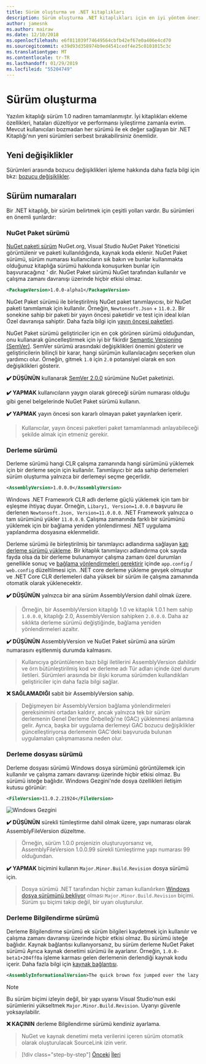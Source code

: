 ```yaml
---
title: Sürüm oluşturma ve .NET kitaplıkları
description: Sürüm oluşturma .NET kitaplıkları için en iyi yöntem önerileri.
author: jamesnk
ms.author: mairaw
ms.date: 12/10/2018
ms.openlocfilehash: e6f811039f74649564cbfb42ef67e0a406e4cd70
ms.sourcegitcommit: e39d93d358974b9ed4541cedf4e25c0101015c3c
ms.translationtype: MT
ms.contentlocale: tr-TR
ms.lasthandoff: 01/29/2019
ms.locfileid: "55204749"
---
```

# <a name="versioning"></a>Sürüm oluşturma

Yazılım kitaplığı sürüm 1.0 nadiren tamamlanmıştır. İyi kitaplıkları ekleme özellikleri, hataları düzeltiyor ve performansı iyileştirme zamanla evrim. Mevcut kullanıcıları bozmadan her sürümü ile ek değer sağlayan bir .NET Kitaplığı'nın yeni sürümleri serbest bırakabilirsiniz önemlidir.

## <a name="breaking-changes"></a>Yeni değişiklikler

Sürümleri arasında bozucu değişiklikleri işleme hakkında daha fazla bilgi için bkz: [bozucu değişiklikler](./breaking-changes.md).

## <a name="version-numbers"></a>Sürüm numaraları

Bir .NET kitaplığı, bir sürüm belirtmek için çeşitli yolları vardır. Bu sürümleri en önemli şunlardır:

### <a name="nuget-package-version"></a>NuGet Paket sürümü

[NuGet paketi sürüm](/nuget/reference/package-versioning) NuGet.org, Visual Studio NuGet Paket Yöneticisi görüntülenir ve paketi kullanıldığında, kaynak koda eklenir. NuGet Paket sürümü, sürüm numarası kullanıcıların sık bakın ve bunlar kullanmakta olduğunuz kitaplığa sürümü hakkında konuşurken bunlar için başvuracağınız ' dir. NuGet Paket sürümü NuGet tarafından kullanılır ve çalışma zamanı davranışı üzerinde hiçbir etkisi olmaz.

```xml
<PackageVersion>1.0.0-alpha1</PackageVersion>
```

NuGet Paket sürümü ile birleştirilmiş NuGet paket tanımlayıcısı, bir NuGet paketi tanımlamak için kullanılır. Örneğin, `Newtonsoft.Json`  +  `11.0.2`. Bir sonekine sahip bir paketi bir yayın öncesi paketidir ve test için ideal kılan Özel davranışa sahiptir. Daha fazla bilgi için [yayın öncesi paketleri](./nuget.md#pre-release-packages).

NuGet Paket sürümü geliştiriciler için en çok görünen sürümü olduğundan, onu kullanarak güncelleştirmek için iyi bir fikirdir [Semantic Versioning (SemVer)](https://semver.org/). SemVer sürümü arasındaki değişiklikleri önemini gösterir ve geliştiricilerin bilinçli bir karar, hangi sürümün kullanılacağını seçerken olun yardımcı olur. Örneğin, gitmek `1.0` için `2.0` potansiyel olarak en son değişiklikleri gösterir.

**✔️ DÜŞÜNÜN** kullanarak [SemVer 2.0.0](https://semver.org/) sürümüne NuGet paketinizi.

**✔️ YAPMAK** kullanıcıların yaygın olarak göreceği sürüm numarası olduğu gibi genel belgelerinde NuGet Paket sürümü kullanın.

**✔️ YAPMAK** yayın öncesi son kararlı olmayan paket yayınlarken içerir.

> Kullanıcılar, yayın öncesi paketleri paket tamamlanmadı anlayabileceği şekilde almak için etmeniz gerekir.

### <a name="assembly-version"></a>Derleme sürümü

Derleme sürümü hangi CLR çalışma zamanında hangi sürümünü yüklemek için bir derleme seçin için kullanılır. Tanımlayıcı bir ada sahip derlemeleri sürüm oluşturma yalnızca bir derlemeyi seçme geçerlidir.

```xml
<AssemblyVersion>1.0.0.0</AssemblyVersion>
```

Windows .NET Framework CLR adlı derleme güçlü yüklemek için tam bir eşleşme ihtiyaç duyar. Örneğin, `Libary1, Version=1.0.0.0` başvuru ile derlenen `Newtonsoft.Json, Version=11.0.0.0`. .NET Framework yalnızca o tam sürümünü yükler `11.0.0.0`. Çalışma zamanında farklı bir sürümünü yüklemek için bir bağlama yeniden yönlendirmesi .NET uygulama yapılandırma dosyasına eklenmelidir.

Derleme sürümü ile birleştirilmiş bir tanımlayıcı adlandırma sağlayan [katı derleme sürümü yükleme](../../framework/app-domains/assembly-versioning.md). Bir kitaplık tanımlayıcı adlandırma çok sayıda fayda olsa da bir derleme bulunamıyor çalışma zamanı özel durumları genellikle sonuç ve [bağlama yönlendirmeleri gerektirir](../../framework/configure-apps/redirect-assembly-versions.md) içinde `app.config` / `web.config` düzeltilmesi için. .NET core derleme yükleme gevşek olmuştur ve .NET Core CLR derlemeleri daha yüksek bir sürüm ile çalışma zamanında otomatik olarak yüklenecektir.

**✔️ DÜŞÜNÜN** yalnızca bir ana sürüm AssemblyVersion dahil olmak üzere.

> Örneğin, bir AssemblyVersion kitaplığı 1.0 ve kitaplık 1.0.1 hem sahip `1.0.0.0`, kitaplığı 2.0, AssemblyVersion sahipken `2.0.0.0`. Daha az sıklıkta derleme sürümü değiştiğinde, bağlama yeniden yönlendirmeleri azaltır.

**✔️ DÜŞÜNÜN** AssemblyVersion ve NuGet Paket sürümü ana sürüm numarasını eşitlenmiş durumda kalmasını.

> Kullanıcıya görüntülenen bazı bilgi iletilerini AssemblyVersion dahildir ve örn bütünleştirilmiş kod ve derleme adı Tür adları içinde özel durum iletileri. Sürümleri arasında bir ilişki koruma sürümden kullandıkları geliştiriciler için daha fazla bilgi sağlar.

**❌ SAĞLAMADIĞI** sabit bir AssemblyVersion sahip.

> Değişmeyen bir AssemblyVersion bağlama yönlendirmeleri gereksinimini ortadan kaldırır, ancak yalnızca tek bir sürüm derlemenin Genel Derleme Önbelleği'ne (GAC) yüklenmesi anlamına gelir. Ayrıca, başka bir uygulama derlemeyi GAC bozucu değişiklikler güncelleştiriyorsa derlemenin GAC'deki başvuruda bulunan uygulamaları çalışmamasına neden olur.

### <a name="assembly-file-version"></a>Derleme dosyası sürümü

Derleme dosyası sürümü Windows dosya sürümünü görüntülemek için kullanılır ve çalışma zamanı davranışı üzerinde hiçbir etkisi olmaz. Bu sürümü isteğe bağlıdır. Windows Gezgini'nde dosya özellikleri iletişim kutusu görünür:

```xml
<FileVersion>11.0.2.21924</FileVersion>
```

![Windows Gezgini](./media/versioning/win-properties.png "Windows Gezgini")

**✔️ DÜŞÜNÜN** sürekli tümleştirme dahil olmak üzere, yapı numarası olarak AssemblyFileVersion düzeltme.

> Örneğin, sürüm 1.0.0 projenizin oluşturuyorsanız ve, AssemblyFileVersion 1.0.0.99 sürekli tümleştirme yapı numarası 99 olduğundan.

**✔️ YAPMAK** biçimini kullanın `Major.Minor.Build.Revision` dosya sürümü için.

> Dosya sürümü .NET tarafından hiçbir zaman kullanılırken [Windows dosya sürümünü bekliyor](/windows/desktop/menurc/versioninfo-resource) olması `Major.Minor.Build.Revision` biçimi. Sürüm şu biçimi takip değil, bir uyarı oluşturulur.

### <a name="assembly-informational-version"></a>Derleme Bilgilendirme sürümü

Derleme Bilgilendirme sürümü ek sürüm bilgileri kaydetmek için kullanılır ve çalışma zamanı davranışı üzerinde hiçbir etkisi olmaz. Bu sürümü isteğe bağlıdır. Kaynak bağlantısı kullanıyorsanız, bu sürüm derleme NuGet Paket sürümü Ayrıca kaynak denetimi sürümü ile ayarlanır. Örneğin, `1.0.0-beta1+204ff0a` işleme karması gelen derlemenin derlendiği kaynak kodu içerir. Daha fazla bilgi için [kaynak bağlantısı](./sourcelink.md).

```xml
<AssemblyInformationalVersion>The quick brown fox jumped over the lazy dog.</AssemblyInformationalVersion>
```

> [!NOTE]
> Bu sürüm biçimi izleyin değil, bir yapı uyarısı Visual Studio'nun eski sürümlerini yükseltmek `Major.Minor.Build.Revision`. Uyarıyı güvenle yoksayılabilir.

**❌ KAÇININ** derleme Bilgilendirme sürümü kendiniz ayarlama.

> NuGet ve kaynak denetimi meta verilerini içeren sürüm otomatik olarak oluşturulacak SourceLink izin verir.

>[!div class="step-by-step"]
>[Önceki](publish-nuget-package.md)
>[İleri](breaking-changes.md)
